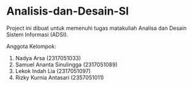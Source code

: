# Analisis-dan-Desain-SI
Project ini dibuat untuk memenuhi tugas matakuliah Analisa dan Desain Sistem Informasi (ADSI).

Anggota Kelompok:
1. Nadya Arsa (2317051033)
2. Samuel Ananta Sinulingga (2317051089)
3. Lekok Indah Lia (2317051097)
4. Rizky Kurnia Antasari (2357051011)

